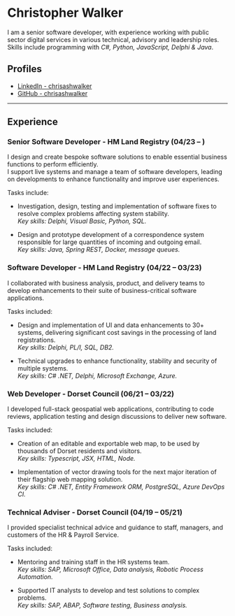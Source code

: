
# Christopher Walker

I am a senior software developer, with experience working with public sector digital services in various technical, advisory and leadership roles. Skills include programming with *C#, Python, JavaScript, Delphi & Java*.

## Profiles

- [LinkedIn - chrisashwalker](https://linkedin.com/in/chrisashwalker)
- [GitHub - chrisashwalker](https://github.com/chrisashwalker)

---

## Experience

### Senior Software Developer - HM Land Registry (04/23 – )

I design and create bespoke software solutions to enable essential business functions to perform efficiently.  
I support live systems and manage a team of software developers, leading on developments to enhance functionality and improve user experiences.

Tasks include:

- Investigation, design, testing and implementation of software fixes to resolve complex problems affecting system stability.  
*Key skills: Delphi, Visual Basic, Python, SQL.*

- Design and prototype development of a correspondence system responsible for large quantities of incoming and outgoing email.  
*Key skills: Java, Spring REST, Docker, message queues.*

### Software Developer - HM Land Registry (04/22 – 03/23)

I collaborated with business analysis, product, and delivery teams to develop enhancements to their suite of business-critical software applications.

Tasks included:

- Design and implementation of UI and data enhancements to 30+ systems, delivering significant cost savings in the processing of land registrations.  
*Key skills: Delphi, PL/I, SQL, DB2.*

- Technical upgrades to enhance functionality, stability and security of multiple systems.  
*Key skills: C# .NET, Delphi, Microsoft Exchange, Azure.*

### Web Developer - Dorset Council (06/21 – 03/22)

I developed full-stack geospatial web applications, contributing to code reviews, application testing and design discussions to deliver new software.

Tasks included:

- Creation of an editable and exportable web map, to be used by thousands of Dorset residents and visitors.  
*Key skills: Typescript, JSX, HTML, Node.*

- Implementation of vector drawing tools for the next major iteration of their flagship web mapping solution.  
*Key skills: C# .NET, Entity Framework ORM, PostgreSQL, Azure DevOps CI.*

### Technical Adviser - Dorset Council (04/19 – 05/21)

I provided specialist technical advice and guidance to staff, managers, and customers of the HR & Payroll Service.

Tasks included:

- Mentoring and training staff in the HR systems team.  
*Key skills: SAP, Microsoft Office, Data analysis, Robotic Process Automation.*

- Supported IT analysts to develop and test solutions to complex problems.  
*Key skills: SAP, ABAP, Software testing, Business analysis.*
